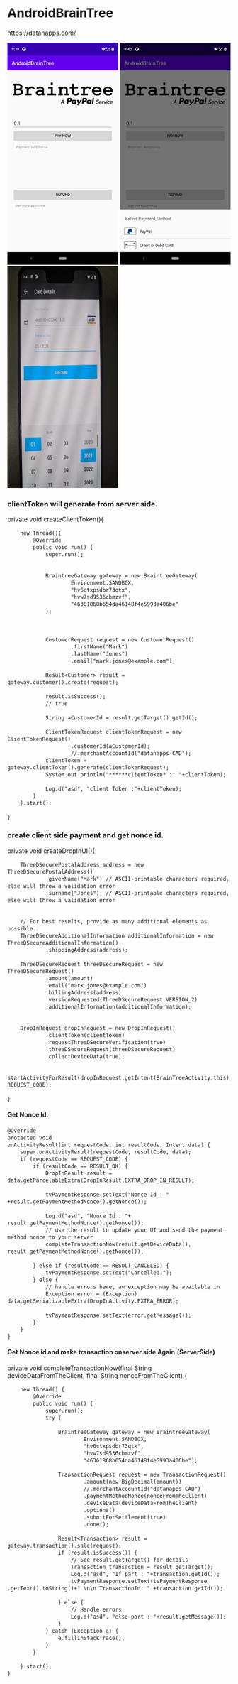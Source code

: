 # AndroidBrainTree
https://datanapps.com/

<img src="https://github.com/datanapps/AndroidBrainTree/blob/master/screens/screen1.png" height="500" width="250"> <img src="https://github.com/datanapps/AndroidBrainTree/blob/master/screens/screen2.png" height="500" width="250"> <img src="https://github.com/datanapps/AndroidBrainTree/blob/master/screens/screen3.jpg" height="500" width="250">  


### clientToken will generate from server side.

private void createClientToken(){


        new Thread(){
            @Override
            public void run() {
                super.run();


                BraintreeGateway gateway = new BraintreeGateway(
                        Environment.SANDBOX,
                        "hv6ctxpsdbr73qtx",
                        "hvw7sd9536cbmzvf",
                        "46361868b654da46148f4e5993a406be"
                );



                CustomerRequest request = new CustomerRequest()
                        .firstName("Mark")
                        .lastName("Jones")
                        .email("mark.jones@example.com");

                Result<Customer> result = gateway.customer().create(request);

                result.isSuccess();
                // true

                String aCustomerId = result.getTarget().getId();

                ClientTokenRequest clientTokenRequest = new ClientTokenRequest()
                        .customerId(aCustomerId);
                        //.merchantAccountId("datanapps-CAD");
                clientToken = gateway.clientToken().generate(clientTokenRequest);
                System.out.println("******clientToken* :: "+clientToken);

                Log.d("asd", "client Token :"+clientToken);
            }
        }.start();

    }


### create client side payment and get nonce id.

 private void createDropInUI(){

        ThreeDSecurePostalAddress address = new ThreeDSecurePostalAddress()
                .givenName("Mark") // ASCII-printable characters required, else will throw a validation error
                .surname("Jones"); // ASCII-printable characters required, else will throw a validation error


        // For best results, provide as many additional elements as possible.
        ThreeDSecureAdditionalInformation additionalInformation = new ThreeDSecureAdditionalInformation()
                .shippingAddress(address);

        ThreeDSecureRequest threeDSecureRequest = new ThreeDSecureRequest()
                .amount(amount)
                .email("mark.jones@example.com")
                .billingAddress(address)
                .versionRequested(ThreeDSecureRequest.VERSION_2)
                .additionalInformation(additionalInformation);


        DropInRequest dropInRequest = new DropInRequest()
                .clientToken(clientToken)
                .requestThreeDSecureVerification(true)
                .threeDSecureRequest(threeDSecureRequest)
                .collectDeviceData(true);

        startActivityForResult(dropInRequest.getIntent(BrainTreeActivity.this), REQUEST_CODE);

    }
    
    
   #### Get Nonce Id.
    
    @Override
    protected void
    onActivityResult(int requestCode, int resultCode, Intent data) {
        super.onActivityResult(requestCode, resultCode, data);
        if (requestCode == REQUEST_CODE) {
            if (resultCode == RESULT_OK) {
                DropInResult result = data.getParcelableExtra(DropInResult.EXTRA_DROP_IN_RESULT);

                tvPaymentResponse.setText("Nonce Id : " +result.getPaymentMethodNonce().getNonce());

                Log.d("asd", "Nonce Id : "+ result.getPaymentMethodNonce().getNonce());
                // use the result to update your UI and send the payment method nonce to your server
                completeTransactionNow(result.getDeviceData(),  result.getPaymentMethodNonce().getNonce());

            } else if (resultCode == RESULT_CANCELED) {
                tvPaymentResponse.setText("Cancelled.");
            } else {
                // handle errors here, an exception may be available in
                Exception error = (Exception) data.getSerializableExtra(DropInActivity.EXTRA_ERROR);

                tvPaymentResponse.setText(error.getMessage());
            }
        }
    }

    
    
   #### Get Nonce id and make transaction onserver side Again.(ServerSide)
    
   private void completeTransactionNow(final String deviceDataFromTheClient, final String nonceFromTheClient) {

        new Thread() {
            @Override
            public void run() {
                super.run();
                try {

                    BraintreeGateway gateway = new BraintreeGateway(
                            Environment.SANDBOX,
                            "hv6ctxpsdbr73qtx",
                            "hvw7sd9536cbmzvf",
                            "46361868b654da46148f4e5993a406be");

                    TransactionRequest request = new TransactionRequest()
                            .amount(new BigDecimal(amount))
                            //.merchantAccountId("datanapps-CAD")
                            .paymentMethodNonce(nonceFromTheClient)
                            .deviceData(deviceDataFromTheClient)
                            .options()
                            .submitForSettlement(true)
                            .done();

                    Result<Transaction> result = gateway.transaction().sale(request);
                    if (result.isSuccess()) {
                        // See result.getTarget() for details
                        Transaction transaction = result.getTarget();
                        Log.d("asd", "If part : "+transaction.getId());
                        tvPaymentResponse.setText(tvPaymentResponse .getText().toString()+" \n\n TransactionId: " +transaction.getId());

                    } else {
                        // Handle errors
                        Log.d("asd", "else part : "+result.getMessage());
                    }
                } catch (Exception e) {
                    e.fillInStackTrace();
                }
            }

        }.start();
    } 
    
    
    
